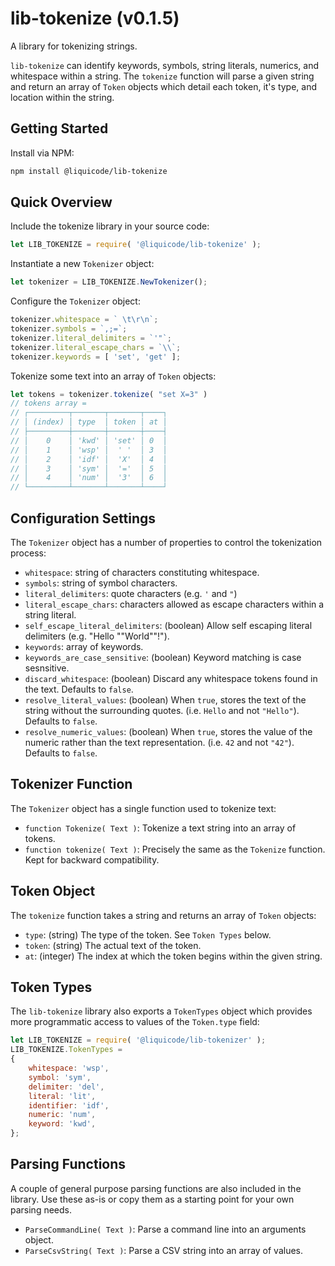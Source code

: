 
# lib-tokenize (v0.1.5)

A library for tokenizing strings.

`lib-tokenize` can identify keywords, symbols, string literals,
numerics, and whitespace within a string.
The `tokenize` function will parse a given string and return an
array of `Token` objects which detail each token, it's type, and
location within the string.


## Getting Started

Install via NPM:
```bash
npm install @liquicode/lib-tokenize
```


## Quick Overview

Include the tokenize library in your source code:
```javascript
let LIB_TOKENIZE = require( '@liquicode/lib-tokenize' );
```

Instantiate a new `Tokenizer` object:
```javascript
let tokenizer = LIB_TOKENIZE.NewTokenizer();
```

Configure the `Tokenizer` object:
```javascript
tokenizer.whitespace = ` \t\r\n`;
tokenizer.symbols = `,;=`;
tokenizer.literal_delimiters = `'"`;
tokenizer.literal_escape_chars = `\\`;
tokenizer.keywords = [ 'set', 'get' ];
```

Tokenize some text into an array of `Token` objects:
```javascript
let tokens = tokenizer.tokenize( "set X=3" )
// tokens array =
// ┌─────────┬───────┬───────┬────┐
// │ (index) │ type  │ token │ at │
// ├─────────┼───────┼───────┼────┤
// │    0    │ 'kwd' │ 'set' │ 0  │
// │    1    │ 'wsp' │  ' '  │ 3  │
// │    2    │ 'idf' │  'X'  │ 4  │
// │    3    │ 'sym' │  '='  │ 5  │
// │    4    │ 'num' │  '3'  │ 6  │
// └─────────┴───────┴───────┴────┘
```


## Configuration Settings

The `Tokenizer` object has a number of properties to control the tokenization process:

- `whitespace`: string of characters constituting whitespace.
- `symbols`: string of symbol characters.
- `literal_delimiters`: quote characters (e.g. `'` and `"`)
- `literal_escape_chars`: characters allowed as escape characters within a string literal.
- `self_escape_literal_delimiters`: (boolean) Allow self escaping literal delimiters (e.g. "Hello ""World""!").
- `keywords`: array of keywords.
- `keywords_are_case_sensitive`: (boolean) Keyword matching is case sesnsitive.
- `discard_whitespace`: (boolean) Discard any whitespace tokens found in the text. Defaults to `false`.
- `resolve_literal_values`: (boolean) When `true`, stores the text of the string without the surrounding quotes. (i.e. `Hello` and not `"Hello"`). Defaults to `false`.
- `resolve_numeric_values`: (boolean) When `true`, stores the value of the numeric rather than the text representation. (i.e. `42` and not `"42"`). Defaults to `false`.


## Tokenizer Function

The `Tokenizer` object has a single function used to tokenize text:

- `function Tokenize( Text )`: Tokenize a text string into an array of tokens.
- `function tokenize( Text )`: Precisely the same as the `Tokenize` function.
	Kept for backward compatibility.


## Token Object

The `tokenize` function takes a string and returns an array of `Token` objects:

- `type`: (string) The type of the token. See `Token Types` below.
- `token`:  (string) The actual text of the token.
- `at`: (integer) The index at which the token begins within the given string.


## Token Types

The `lib-tokenize` library also exports a `TokenTypes` object which provides more
programmatic access to values of the `Token.type` field:
```javascript
let LIB_TOKENIZE = require( '@liquicode/lib-tokenizer' );
LIB_TOKENIZE.TokenTypes =
{
	whitespace: 'wsp',
	symbol: 'sym',
	delimiter: 'del',
	literal: 'lit',
	identifier: 'idf',
	numeric: 'num',
	keyword: 'kwd',
};
```


## Parsing Functions

A couple of general purpose parsing functions are also included in the library.
Use these as-is or copy them as a starting point for your own parsing needs.

- `ParseCommandLine( Text )`: Parse a command line into an arguments object.
- `ParseCsvString( Text )`: Parse a CSV string into an array of values.

